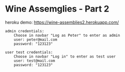 # Wine Assemglies - Part 2

heroku demo: https://wine-assemblies2.herokuapp.com/

```
admin credentials:
    Choose in navbar "Log as Peter" to enter as admin
    user: peter@mail.com 
    password: "123123"

user test credentials:
    Choose in navbar "Log in" to enter as test user
    user: test@mail.com 
    password: "123123"
```